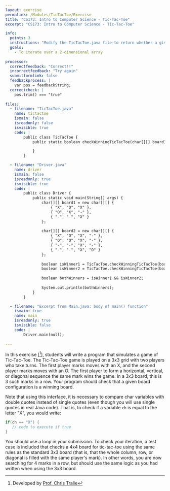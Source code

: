 ```yaml
---
layout: exercise
permalink: /Modules/TicTacToe/Exercise
title: "CS173: Intro to Computer Science - Tic-Tac-Toe"
excerpt: "CS173: Intro to Computer Science - Tic-Tac-Toe"

info:
  points: 3
  instructions: "Modify the TicTacToe.java file to return whether a given array contains a winning tic-tac-toe configuration."
  goals:
    - To iterate over a 2-dimensional array
    
processor:  
  correctfeedback: "Correct!!" 
  incorrectfeedback: "Try again"
  submitformlink: false
  feedbackprocess: | 
    var pos = feedbackString;
  correctcheck: |
    pos.trim() === "true"
 
files:
  - filename: "TicTacToe.java"
    name: tictactoe
    ismain: false
    isreadonly: false
    isvisible: true
    code: | 
        public class TicTacToe {
            public static boolean checkWinningTicTacToe(char[][] board) {

            }
        }  

  - filename: "Driver.java"
    name: driver
    ismain: false
    isreadonly: true
    isvisible: true
    code: | 
        public class Driver {
            public static void main(String[] args) {
                char[][] board1 = new char[][] {
                    { "X", "O", "X" },
                    { "O", "X", "-" },
                    { "-", "-", "X" }
                };
                
                char[][] board2 = new char[][] {
                    { "X", "O", "X", "-" },
                    { "O", "O", "X", "-" },
                    { "-", "-", "X", "-" },
                    { "-", "-", "X", "O" }
                };
                
                boolean isWinner1 = TicTacToe.checkWinningTicTacToe(board1);
                boolean isWinner2 = TicTacToe.checkWinningTicTacToe(board2);
                
                boolean bothWinners = isWinner1 && isWinner2;
                
                System.out.println(bothWinners);
            }
        }         

  - filename: "Excerpt from Main.java: body of main() function"
    ismain: true
    name: main
    isreadonly: true
    isvisible: false
    code: |
        Driver.main(null);
        
---
```


In this exercise \[[^1]\], students will write a program that simulates a game of Tic-Tac-Toe. The Tic-Tac-Toe game is played on a 3x3 grid with two players who take turns. The first player marks moves with an X, and the second player marks moves with an O. The first player to form a horizontal, vertical, or diagonal sequence the same mark wins the game. In a 3x3 board, this is 3 such marks in a row.  Your program should check that a given board configuration is a winning board.

Note that using this interface, it is necessary to compare char variables with double quotes instead of single quotes (even though you will use single quotes in real Java code).  That is, to check if a variable `ch` is equal to the letter "X", you would write:

```java
if(ch == "X") { 
   // code to execute if true
}
```

You should use a loop in your submission.  To check your iteration, a test case is included that checks a 4x4 board for tic-tac-toe using the same rules as the standard 3x3 board (that is, that the whole column, row, or diagonal is filled with the same player's mark).  In other words, you are now searching for 4 marks in a row, but should use the same logic as you had written when using the 3x3 board.  

[^1]: Developed by [Prof. Chris Tralie](https://www.ursinus.edu/live/profiles/4502-christopher-j-tralie)